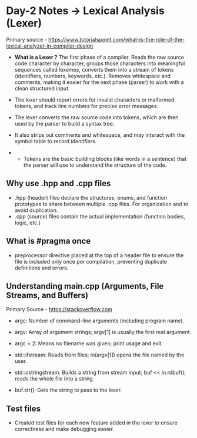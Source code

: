 # Day-2 Notes -> Lexical Analysis (Lexer)

Primary source - https://www.tutorialspoint.com/what-is-the-role-of-the-lexical-analyzer-in-compiler-design

- **What is a Lexer ?**
The first phase of a compiler. 
Reads the raw source code character by character, groups those characters into meaningful sequences called lexemes, converts them into a stream of tokens (identifiers, numbers, keywords, etc.). 
Removes whitespace and comments, making it easier for the next phase (parser) to work with a clean structured input.

- The lexer should report errors for invalid characters or malformed tokens, and track line numbers for precise error messages.

- The lexer converts the raw source code into tokens, which are then used by the parser to build a syntax tree.

- It also strips out comments and whitespace, and may interact with the symbol table to record identifiers.

- - Tokens are the basic building blocks (like words in a sentence) that the parser will use to understand the structure of the code.


## Why use .hpp and .cpp files
- .hpp (header) files declare the structures, enums, and function prototypes to share between multiple .cpp files. For organization and to avoid duplication.
- .cpp (source) files contain the actual implementation (function bodies, logic, etc.)

## What is #pragma once
- preprocessor directive placed at the top of a header file to ensure the file is included only once per compilation, preventing duplicate definitions and errors.  

## Understanding main.cpp (Arguments, File Streams, and Buffers)

Primary Source - https://stackoverflow.com

- argc: Number of command-line arguments (including program name).

- argv: Array of argument strings; argv[1] is usually the first real argument.

- argc < 2: Means no filename was given; print usage and exit.

- std::ifstream: Reads from files; in(argv[1]) opens the file named by the user.

- std::ostringstream: Builds a string from stream input; buf << in.rdbuf(); reads the whole file into a string.

- buf.str(): Gets the string to pass to the lexer.

## Test files 
- Created test files for each new feature added in the lexer to ensure correctness and make debugging easier.